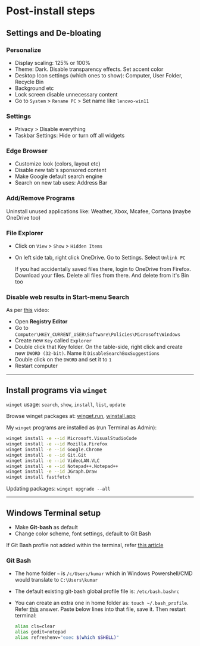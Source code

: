 # Post-install steps

## Settings and De-bloating

### Personalize

- Display scaling: 125% or 100%
- Theme: Dark. Disable transparency effects. Set accent color
- Desktop Icon settings (which ones to show): Computer, User Folder, Recycle Bin
- Background etc
- Lock screen disable unnecessary content
- Go to `System` > `Rename PC` > Set name like `lenovo-win11`

### Settings

- Privacy > Disable everything
- Taskbar Settings: Hide or turn off all widgets

### Edge Browser

- Customize look (colors, layout etc)
- Disable new tab's sponsored content
- Make Google default search engine
- Search on new tab uses: Address Bar

### Add/Remove Programs

Uninstall unused applications like: Weather, Xbox, Mcafee, Cortana (maybe OneDrive too)

### File Explorer

- Click on `View` > `Show` > `Hidden Items`
- On left side tab, right click OneDrive. Go to Settings. Select `Unlink PC`

  If you had accidentally saved files there, login to OneDrive from Firefox. Download your files. Delete all files from there. And delete from it's Bin too

### Disable web results in Start-menu Search

As per [this](https://youtu.be/SW6rAv3WcvY?si=yA2ReUeLCh355MnS) video:

- Open **Registry Editor**
- Go to `Computer\HKEY_CURRENT_USER\Software\Policies\Microsoft\Windows`
- Create new `Key` called `Explorer`
- Double click that Key folder. On the table-side, right click and create new `DWORD (32-bit)`. Name it `DisableSearchBoxSuggestions`
- Double click on the `DWORD` and set it to `1`
- Restart computer

---

## Install programs via `winget`

`winget` usage: `search`, `show`, `install`, `list`, `update`

Browse winget packages at: [winget.run](https://winget.run/), [winstall.app](https://winstall.app/)

My `winget` programs are installed as (run Terminal as Admin):

```sh
winget install -e --id Microsoft.VisualStudioCode
winget install -e --id Mozilla.Firefox
winget install -e --id Google.Chrome
winget install -e --id Git.Git
winget install -e --id VideoLAN.VLC
winget install -e --id Notepad++.Notepad++
winget install -e --id JGraph.Draw
winget install fastfetch
```

Updating packages: `winget upgrade --all`

---

## Windows Terminal setup

- Make **Git-bash** as default
- Change color scheme, font settings, default to Git Bash

If Git Bash profile not added within the terminal, refer [this article](https://www.timschaeps.be/post/adding-git-bash-to-windows-terminal/)

### Git Bash

- The home folder `~` is `/c/Users/kumar` which in Windows Powershell/CMD would translate to `C:\Users\kumar`
- The default existing git-bash global profile file is: `/etc/bash.bashrc`
- You can create an extra one in home folder as: `touch ~/.bash_profile`. Refer [this](https://superuser.com/questions/602872/how-do-i-modify-my-git-bash-profile-in-windows) answer. Paste below lines into that file, save it. Then restart terminal:

  ```sh
  alias cls=clear
  alias gedit=notepad
  alias refreshenv="exec $(which $SHELL)"
  ```
